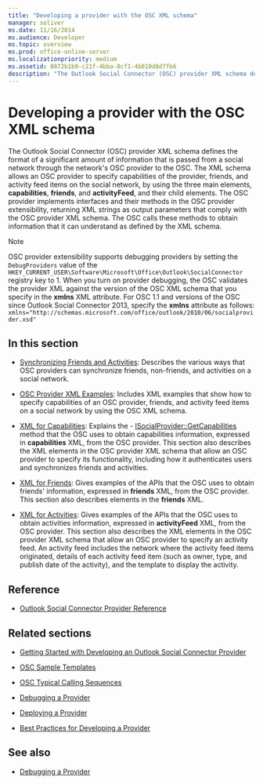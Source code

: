 ```yaml
---
title: "Developing a provider with the OSC XML schema"
manager: soliver
ms.date: 11/16/2014
ms.audience: Developer
ms.topic: overview
ms.prod: office-online-server
ms.localizationpriority: medium
ms.assetid: 0872b1b9-c21f-4bba-8cf1-4b010d8d7fb6
description: "The Outlook Social Connector (OSC) provider XML schema defines the format of a significant amount of information that is passed from a social network through the network's OSC provider to the OSC."
---
```


# Developing a provider with the OSC XML schema

The Outlook Social Connector (OSC) provider XML schema defines the format of a significant amount of information that is passed from a social network through the network's OSC provider to the OSC. The XML schema allows an OSC provider to specify capabilities of the provider, friends, and activity feed items on the social network, by using the three main elements, **capabilities**, **friends**, and **activityFeed**, and their child elements. The OSC provider implements interfaces and their methods in the OSC provider extensibility, returning XML strings as output parameters that comply with the OSC provider XML schema. The OSC calls these methods to obtain information that it can understand as defined by the XML schema.
  
> [!NOTE]
> OSC provider extensibility supports debugging providers by setting the `DebugProviders` value of the  `HKEY_CURRENT_USER\Software\Microsoft\Office\Outlook\SocialConnector` registry key to 1. When you turn on provider debugging, the OSC validates the provider XML against the version of the OSC XML schema that you specify in the **xmlns** XML attribute. For OSC 1.1 and versions of the OSC since Outlook Social Connector 2013, specify the **xmlns** attribute as follows: 
>  `xmlns="http://schemas.microsoft.com/office/outlook/2010/06/socialprovider.xsd"`
  
## In this section

- [Synchronizing Friends and Activities](synchronizing-friends-and-activities.md): Describes the various ways that OSC providers can synchronize friends, non-friends, and activities on a social network. 
    
- [OSC Provider XML Examples](osc-provider-xml-examples.md): Includes XML examples that show how to specify capabilities of an OSC provider, friends, and activity feed items on a social network by using the OSC XML schema.
    
- [XML for Capabilities](xml-for-capabilities.md): Explains the - [ISocialProvider::GetCapabilities](isocialprovider-getcapabilities.md) method that the OSC uses to obtain capabilities information, expressed in **capabilities** XML, from the OSC provider. This section also describes the XML elements in the OSC provider XML schema that allow an OSC provider to specify its functionality, including how it authenticates users and synchronizes friends and activities. 
    
- [XML for Friends](xml-for-friends.md): Gives examples of the APIs that the OSC uses to obtain friends' information, expressed in **friends** XML, from the OSC provider. This section also describes elements in the **friends** XML. 
    
- [XML for Activities](xml-for-activities.md): Gives examples of the APIs that the OSC uses to obtain activities information, expressed in **activityFeed** XML, from the OSC provider. This section also describes the XML elements in the OSC provider XML schema that allow an OSC provider to specify an activity feed. An activity feed includes the network where the activity feed items originated, details of each activity feed item (such as owner, type, and publish date of the activity), and the template to display the activity. 
    
## Reference

- [Outlook Social Connector Provider Reference](outlook-social-connector-provider-reference-0.md)
  
## Related sections

- [Getting Started with Developing an Outlook Social Connector Provider](getting-started-with-developing-an-outlook-social-connector-provider.md)
  
- [OSC Sample Templates](osc-sample-templates.md)
  
- [OSC Typical Calling Sequences](osc-typical-calling-sequences.md)
  
- [Debugging a Provider](debugging-a-provider.md)
  
- [Deploying a Provider](deploying-a-provider.md)
  
- [Best Practices for Developing a Provider](best-practices-for-developing-a-provider.md)
  
## See also

- [Debugging a Provider](debugging-a-provider.md)

